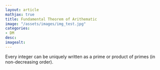 ```yaml
---
layout: article
mathjax: true
title: Fundamental Theorem of Arithematic
image: "/assets/images/img_test.jpg"
categories:
- DM
desc:   
imagealt: 
---
```


Every integer can be uniquely written as a prime or product of primes (in non-decreasing order).